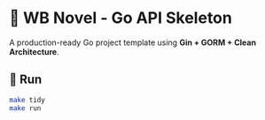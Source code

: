 # 🧩 WB Novel - Go API Skeleton

A production-ready Go project template using **Gin + GORM + Clean Architecture**.

## 🏃 Run

```bash
make tidy
make run

